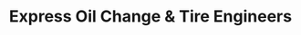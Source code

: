 ---
title: "Express Oil Change & Tire Engineers"
url: /douglasville/express-oil-change-und-tire-engineers/
shop: Reifen
---